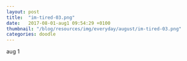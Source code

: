 ```yaml
---
layout: post
title:  "im-tired-03.png"
date:   2017-08-01-aug1 09:54:29 +0100
thumbnail: "/blog/resources/img/everyday/august/im-tired-03.png"
categories: doodle
---
```


aug 1